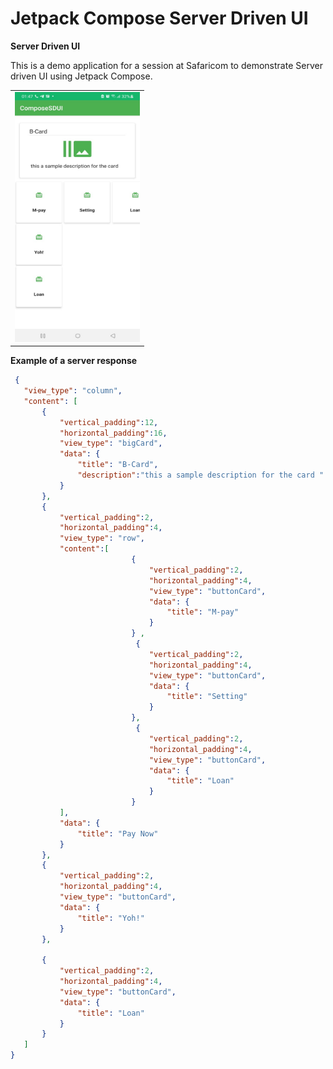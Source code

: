 # Jetpack Compose Server Driven UI
**Server Driven UI**

This is a demo application for a session at Safaricom to demonstrate Server driven  UI using  Jetpack Compose.


<table>
<tr>
<td>
<img  width="200" height="400" src="https://github.com/AmosKorir/ComposeServerDrivenUI/blob/main/arts/i.jpeg"/>
</td>
</tr>
</table>


**Example of a server response**


 
 ```json
  {
    "view_type": "column",
    "content": [
        {
            "vertical_padding":12,
            "horizontal_padding":16,
            "view_type": "bigCard",
            "data": {
                "title": "B-Card",
                "description":"this a sample description for the card "
            }
        },
        {
            "vertical_padding":2,
            "horizontal_padding":4,
            "view_type": "row",
            "content":[
                            {
                                "vertical_padding":2,
                                "horizontal_padding":4,
                                "view_type": "buttonCard",
                                "data": {
                                    "title": "M-pay"
                                }
                            } ,
                             {
                                "vertical_padding":2,
                                "horizontal_padding":4,
                                "view_type": "buttonCard",
                                "data": {
                                    "title": "Setting"
                                }
                            },
                             {
                                "vertical_padding":2,
                                "horizontal_padding":4,
                                "view_type": "buttonCard",
                                "data": {
                                    "title": "Loan"
                                }
                            }          
            ],
            "data": {
                "title": "Pay Now"
            }
        },
        {
            "vertical_padding":2,
            "horizontal_padding":4,
            "view_type": "buttonCard",
            "data": {
                "title": "Yoh!"
            }
        },
        
        {
            "vertical_padding":2,
            "horizontal_padding":4,
            "view_type": "buttonCard",
            "data": {
                "title": "Loan"
            }
        }
    ]
}
  ```
        
        
        
        
